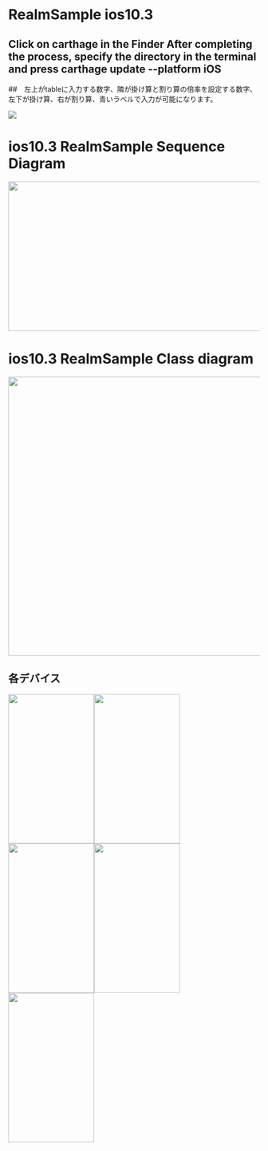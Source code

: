 # RealmSample ios10.3
## Click on carthage in the Finder After completing the process, specify the directory in the terminal and press carthage update --platform iOS
##　左上がtableに入力する数字、隣が掛け算と割り算の倍率を設定する数字、左下が掛け算、右が割り算、青いラベルで入力が可能になります。

![](https://media.githubusercontent.com/media/daisukenagata/RealmSample_Swift3.0/master/Gif/realmTableview.gif )


# ios10.3 RealmSample Sequence Diagram
<img src="https://media.githubusercontent.com/media/daisukenagata/RealmSample_Swift3.0/master/シーケンス図.png?raw=true" width="600px" height="300px">

# ios10.3 RealmSample Class diagram
<img src="https://media.githubusercontent.com/media/daisukenagata/RealmSample_Swift3.0/2830e8be82d4a9520dc156ccec0996df536b125d/クラス図.png?raw=true" width="600px" height="560px">


## 各デバイス



<img src="https://media.githubusercontent.com/media/daisukenagata/RealmSample_Swift3.0/master/Photo/1.png?raw=true" width="172" height="300"><img src="https://media.githubusercontent.com/media/daisukenagata/RealmSample_Swift3.0/master/Photo/2.png?raw=true" width="172" height="300"><img src="https://media.githubusercontent.com/media/daisukenagata/RealmSample_Swift3.0/master/Photo/3.png?raw=true" width="172" height="300"><img src="https://media.githubusercontent.com/media/daisukenagata/RealmSample_Swift3.0/master/Photo/4.png?raw=true" width="172" height="300"><img src="https://media.githubusercontent.com/media/daisukenagata/RealmSample_Swift3.0/master/Photo/5.png?raw=true" width="172" height="300">





